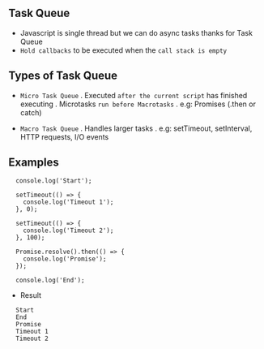 ## Task Queue

- Javascript is single thread but we can do async tasks thanks for Task Queue
- `Hold callbacks` to be executed when the `call stack is empty`

## Types of Task Queue

- `Micro Task Queue`
  . Executed `after the current script` has finished executing
  . Microtasks `run before Macrotasks`
  . e.g: Promises (.then or catch)

- `Macro Task Queue`
  . Handles larger tasks
  . e.g: setTimeout, setInterval, HTTP requests, I/O events

## Examples

```
  console.log('Start');

  setTimeout(() => {
    console.log('Timeout 1');
  }, 0);

  setTimeout(() => {
    console.log('Timeout 2');
  }, 100);

  Promise.resolve().then(() => {
    console.log('Promise');
  });

  console.log('End');
```

- Result

```
  Start
  End
  Promise
  Timeout 1
  Timeout 2
```
